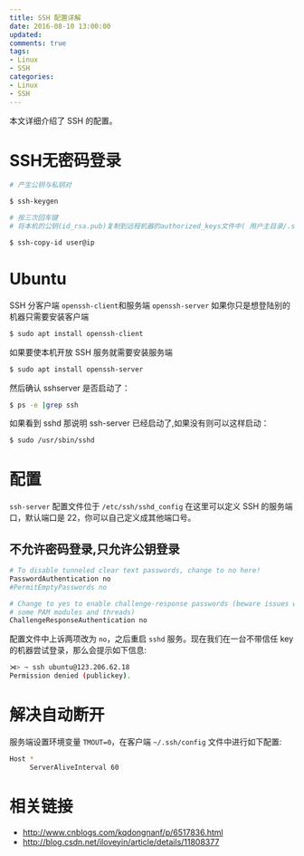 ```yaml
---
title: SSH 配置详解
date: 2016-08-10 13:00:00
updated:
comments: true
tags:
- Linux
- SSH
categories:
- Linux
- SSH
---
```


本文详细介绍了 SSH 的配置。

<!--more-->

# SSH无密码登录

```bash
# 产生公钥与私钥对

$ ssh-keygen

# 按三次回车键
# 将本机的公钥(id_rsa.pub)复制到远程机器的authorized_keys文件中( 用户主目录/.ssh/authorized_keys)

$ ssh-copy-id user@ip
```

# Ubuntu

SSH 分客户端 `openssh-client`和服务端 `openssh-server` 如果你只是想登陆别的机器只需要安装客户端

```bash
$ sudo apt install openssh-client
```

如果要使本机开放 SSH 服务就需要安装服务端

```bash
$ sudo apt install openssh-server
```

然后确认 sshserver 是否启动了：

```bash
$ ps -e |grep ssh
```

如果看到 sshd 那说明 ssh-server 已经启动了,如果没有则可以这样启动：

```bash
$ sudo /usr/sbin/sshd
```

# 配置

`ssh-server` 配置文件位于 `/etc/ssh/sshd_config` 在这里可以定义 SSH 的服务端口，默认端口是 22，你可以自己定义成其他端口号。

## 不允许密码登录,只允许公钥登录

```bash
# To disable tunneled clear text passwords, change to no here!
PasswordAuthentication no
#PermitEmptyPasswords no

# Change to yes to enable challenge-response passwords (beware issues with
# some PAM modules and threads)
ChallengeResponseAuthentication no
```

配置文件中上诉两项改为 `no`，之后重启 `sshd` 服务。现在我们在一台不带信任 key 的机器尝试登录，那么会提示如下信息:

```bash
⋊> ~ ssh ubuntu@123.206.62.18
Permission denied (publickey).
```

# 解决自动断开

服务端设置环境变量 `TMOUT=0`，在客户端 `~/.ssh/config` 文件中进行如下配置:

```bash
Host *
     ServerAliveInterval 60
```

# 相关链接

* http://www.cnblogs.com/kqdongnanf/p/6517836.html
* http://blog.csdn.net/iloveyin/article/details/11808377
